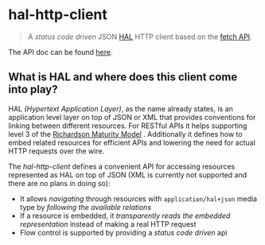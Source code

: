 # hal-http-client

> A _status code driven_ JSON [HAL](http://stateless.co/hal_specification.html) HTTP client based on the [fetch API](https://developer.mozilla.org/en-US/docs/Web/API/Fetch_API).

The API doc can be found [here](docs/api/hal-http-client.md).

## What is HAL and where does this client come into play?

HAL _(Hypertext Application Layer)_, as the name already states, is an application level layer on top of JSON or XML that provides conventions for linking between different resources.
For RESTful APIs it helps supporting level 3 of the [Richardson Maturity Model](https://martinfowler.com/articles/richardsonMaturityModel.html) .
Additionally it defines how to embed related resources for efficient APIs and lowering the need for actual HTTP requests over the wire.

The _hal-http-client_ defines a convenient API for accessing resources represented as HAL on top of JSON (XML is currently not supported and there are no plans in doing so):
- It allows _navigating_ through resources with `application/hal+json` media type by _following the available relations_
- If a resource is embedded, it _transparently reads the embedded representation_ instead of making a real HTTP request
- Flow control is supported by providing a _status code driven_ api

